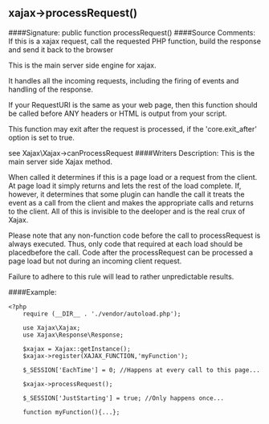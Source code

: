 ## xajax->processRequest()

####Signature: public function processRequest()
####Source Comments:
If this is a xajax request, call the requested PHP function, build the response and send it back to the browser

This is the main server side engine for xajax.

It handles all the incoming requests, including the firing of events and handling of the response.

If your RequestURI is the same as your web page, then this function should be called before ANY
headers or HTML is output from your script.

This function may exit after the request is processed, if the 'core.exit_after' option is set to true.

see Xajax\Xajax->canProcessRequest
####Writers Description:
This is the main server side Xajax method. 

When called it determines if this is a page load or a request from the client. At page load it simply returns and lets the rest of the load complete. If, however, it determines that some plugin can handle the call it treats the event as a call from the client and makes the appropriate calls and returns to the client. All of this is invisible to the deeloper and is the real crux of Xajax.

Please note that any non-function code before the call to processRequest is always executed. Thus, only code that required at each load should be placedbefore the call. Code after the processRequest can be processed a page load but not during an incoming client request. 

Failure to adhere to this rule will lead to rather unpredictable results.

####Example:
```
<?php
    require (__DIR__ . './vendor/autoload.php');
    
    use Xajax\Xajax;
    use Xajax\Response\Response;
    
    $xajax = Xajax::getInstance();
    $xajax->register(XAJAX_FUNCTION,'myFunction');
    
    $_SESSION['EachTime'] = 0; //Happens at every call to this page...    

    $xajax->processRequest();
    
    $_SESSION['JustStarting'] = true; //Only happens once...
    
    function myFunction(){...};
    
```